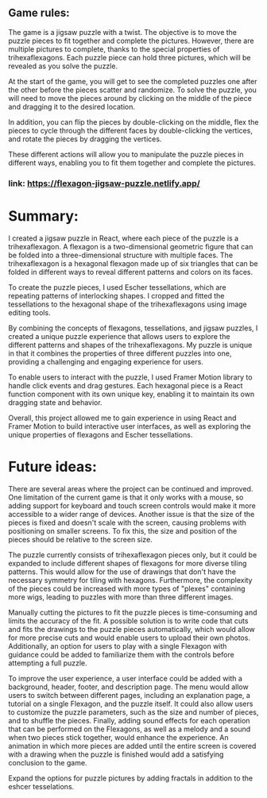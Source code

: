 ## Game rules:

The game is a jigsaw puzzle with a twist. 
The objective is to move the puzzle pieces to fit together and complete the pictures. 
However, there are multiple pictures to complete, thanks to the special properties of trihexaflexagons. 
Each puzzle piece can hold three pictures, which will be revealed as you solve the puzzle.

At the start of the game, you will get to see the completed puzzles one after the other before the pieces scatter and randomize. 
To solve the puzzle, you will need to move the pieces around by clicking on the middle of the piece and dragging it to the desired location.

In addition, you can flip the pieces by double-clicking on the middle, 
flex the pieces to cycle through the different faces by double-clicking the vertices, 
and rotate the pieces by dragging the vertices. 

These different actions will allow you to manipulate the puzzle pieces in different ways, enabling you to fit them together and complete the pictures.

### link: https://flexagon-jigsaw-puzzle.netlify.app/


# Summary:

I created a jigsaw puzzle in React, where each piece of the puzzle is a trihexaflexagon. 
A flexagon is a two-dimensional geometric figure that can be folded into a three-dimensional structure with multiple faces. 
The trihexaflexagon is a hexagonal flexagon made up of six triangles that can be folded in different ways to reveal different patterns and colors on its faces.

To create the puzzle pieces, I used Escher tessellations, which are repeating patterns of interlocking shapes. 
I cropped and fitted the tessellations to the hexagonal shape of the trihexaflexagons using image editing tools. 

By combining the concepts of flexagons, tessellations, and jigsaw puzzles, I created a unique puzzle experience that allows users to explore the different patterns and shapes of the trihexaflexagons.
My puzzle is unique in that it combines the properties of three different puzzles into one, providing a challenging and engaging experience for users.

To enable users to interact with the puzzle, I used Framer Motion library to handle click events and drag gestures. 
Each hexagonal piece is a React function component with its own unique key, enabling it to maintain its own dragging state and behavior.

Overall, this project allowed me to gain experience in using React and Framer Motion to build interactive user interfaces, as well as exploring the unique properties of flexagons and Escher tessellations. 


# Future ideas:

There are several areas where the project can be continued and improved. One limitation of the current game is that it only works with a mouse, so adding support for keyboard and touch screen controls would make it more accessible to a wider range of devices. Another issue is that the size of the pieces is fixed and doesn't scale with the screen, causing problems with positioning on smaller screens. To fix this, the size and position of the pieces should be relative to the screen size.

The puzzle currently consists of trihexaflexagon pieces only, but it could be expanded to include different shapes of flexagons for more diverse tiling patterns. This would allow for the use of drawings that don't have the necessary symmetry for tiling with hexagons. Furthermore, the complexity of the pieces could be increased with more types of "plexes" containing more wigs, leading to puzzles with more than three different images.

Manually cutting the pictures to fit the puzzle pieces is time-consuming and limits the accuracy of the fit. A possible solution is to write code that cuts and fits the drawings to the puzzle pieces automatically, which would allow for more precise cuts and would enable users to upload their own photos. Additionally, an option for users to play with a single Flexagon with guidance could be added to familiarize them with the controls before attempting a full puzzle.

To improve the user experience, a user interface could be added with a background, header, footer, and description page. The menu would allow users to switch between different pages, including an explanation page, a tutorial on a single Flexagon, and the puzzle itself. It could also allow users to customize the puzzle parameters, such as the size and number of pieces, and to shuffle the pieces. Finally, adding sound effects for each operation that can be performed on the Flexagons, as well as a melody and a sound when two pieces stick together, would enhance the experience. An animation in which more pieces are added until the entire screen is covered with a drawing when the puzzle is finished would add a satisfying conclusion to the game.

Expand the options for puzzle pictures by adding fractals in addition to the eshcer tesselations.
